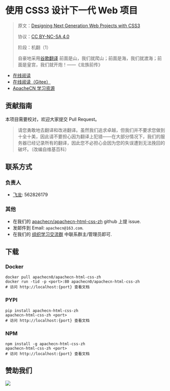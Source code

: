 # 使用 CSS3 设计下一代 Web 项目

> 原文：[Designing Next Generation Web Projects with CSS3](https://libgen.rs/book/index.php?md5=F3C9A89111033834E71A833FAB58B7E3)
> 
> 协议：[CC BY-NC-SA 4.0](http://creativecommons.org/licenses/by-nc-sa/4.0/)
> 
> 阶段：机翻（1）
> 
> 自豪地采用[谷歌翻译](https://translate.google.cn/)
> 前面是山，我们就爬山；前面是海，我们就渡海；前面是皇宫，我们就开炮！——《龙族前传》

* [在线阅读](https://htcs.apachecn.org)
* [在线阅读（Gitee）](https://apachecn.gitee.io/doc-template/)
* [ApacheCN 学习资源](http://docs.apachecn.org/)

## 贡献指南

本项目需要校对，欢迎大家提交 Pull Request。

> 请您勇敢地去翻译和改进翻译。虽然我们追求卓越，但我们并不要求您做到十全十美，因此请不要担心因为翻译上犯错——在大部分情况下，我们的服务器已经记录所有的翻译，因此您不必担心会因为您的失误遭到无法挽回的破坏。（改编自维基百科）

## 联系方式

### 负责人

* [飞龙](https://github.com/wizardforcel): 562826179

### 其他

*   在我们的 [apachecn/apachecn-html-css-zh](https://github.com/apachecn/apachecn-html-css-zh) github 上提 issue.
*   发邮件到 Email: `apachecn@163.com`.
*   在我们的 [组织学习交流群](http://www.apachecn.org/organization/348.html) 中联系群主/管理员即可.

## 下载

### Docker

```
docker pull apachecn0/apachecn-html-css-zh
docker run -tid -p <port>:80 apachecn0/apachecn-html-css-zh
# 访问 http://localhost:{port} 查看文档
```

### PYPI

```
pip install apachecn-html-css-zh
apachecn-html-css-zh <port>
# 访问 http://localhost:{port} 查看文档
```

### NPM

```
npm install -g apachecn-html-css-zh
apachecn-html-css-zh <port>
# 访问 http://localhost:{port} 查看文档
```

## 赞助我们

![](http://data.apachecn.org/img/about/donate.jpg)
